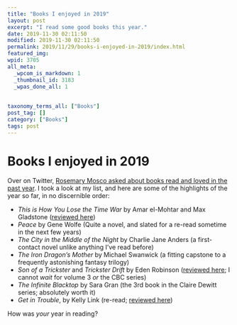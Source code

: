 ```yaml
---
title: "Books I enjoyed in 2019"
layout: post
excerpt: "I read some good books this year."
date: 2019-11-30 02:11:50
modified: 2019-11-30 02:11:50
permalink: 2019/11/29/books-i-enjoyed-in-2019/index.html
featured_img: 
wpid: 3705
all_meta: 
  _wpcom_is_markdown: 1
  _thumbnail_id: 3183
  _wpas_done_all: 1
  
  
taxonomy_terms_all: ["Books"]
post_tag: []
category: ["Books"]
tags: post
---
```


# Books I enjoyed in 2019

Over on Twitter, [Rosemary Mosco asked about books read and loved in the past year](https://twitter.com/RosemaryMosco/status/1200577085502369793). I took a look at my list, and here are some of the highlights of the year so far, in no discernible order:

- *This is How You Lose the Time War* by Amar el-Mohtar and Max Gladstone ([reviewed here](https://patrickjohanneson.com/2019/10/05/review-this-is-how-you-lose-the-time-war/))
- *Peace* by Gene Wolfe (Quite a novel, and slated for a re-read sometime in the next few years)
- *The City in the Middle of the Night* by Charlie Jane Anders (a first-contact novel unlike anything I’ve read before)
- *The Iron Dragon’s Mother* by Michael Swanwick (a fitting capstone to a frequently astonishing fantasy trilogy)
- *Son of a Trickster* and *Trickster Drift* by Eden Robinson ([reviewed here](https://patrickjohanneson.com/2019/03/03/review-son-of-a-trickster/); I cannot *wait* for volume 3 *or* the CBC series)
- *The Infinite Blacktop* by Sara Gran (the 3rd book in the Claire Dewitt series; absolutely worth it)
- *Get in Trouble*, by Kelly Link (re-read; [reviewed here](https://patrickjohanneson.com/2016/05/15/review-kelly-links-get-in-trouble/))

How was *your* year in reading?